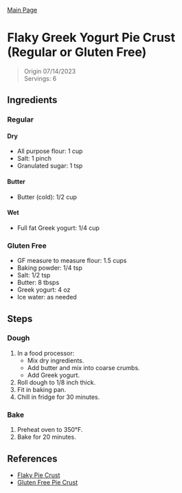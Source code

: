 [Main Page](https://yolanda-ht.github.io/YoloCookBlob/)

# Flaky Greek Yogurt Pie Crust (Regular or Gluten Free)
> Origin 07/14/2023 <br>
> Servings: 6

## Ingredients

### Regular
#### Dry
- All purpose flour: 1 cup
- Salt: 1 pinch
- Granulated sugar: 1 tsp

#### Butter
- Butter (cold): 1/2 cup

#### Wet
- Full fat Greek yogurt: 1/4 cup

### Gluten Free
- GF measure to measure flour: 1.5 cups
- Baking powder: 1/4 tsp
- Salt: 1/2 tsp
- Butter: 8 tbsps
- Greek yogurt: 4 oz
- Ice water: as needed

## Steps

### Dough
1. In a food processor:
    - Mix dry ingredients.
    - Add butter and mix into coarse crumbs.
    - Add Greek yogurt.
2. Roll dough to 1/8 inch thick.
3. Fit in baking pan.
4. Chill in fridge for 30 minutes.

### Bake
1. Preheat oven to 350°F.
2. Bake for 20 minutes.

## References
- [Flaky Pie Crust](https://anitalianinmykitchen.com/flaky-pie-crust/)
- [Gluten Free Pie Crust](https://glutenfreeonashoestring.com/gluten-free-pie-crust/)
